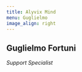 ```yaml
---
title: Alyvix Mind
menu: Guglielmo
image_align: right
---
```


## **Guglielmo** Fortuni
*Support Specialist*

<a href="https://it.linkedin.com/in/guglielmo-fortuni-19560614b" target="_blank"><i class="fa fa-linkedin-square fa-3x"></i></a>
